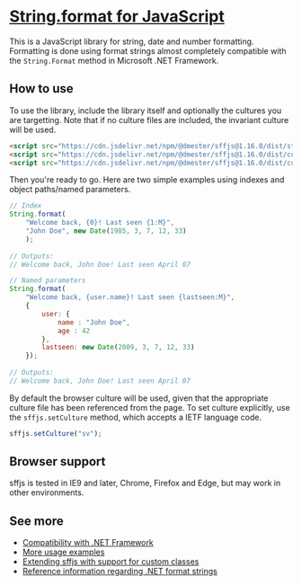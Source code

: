 ﻿
# [String.format for JavaScript](http://mstr.se/sffjs)

This is a JavaScript library for string, date and number formatting. Formatting 
is done using format strings almost completely compatible with the `String.Format` 
method in Microsoft .NET Framework.

## How to use

To use the library, include the library itself and optionally the cultures you 
are targetting. Note that if no culture files are included, the invariant 
culture will be used.

```HTML
<script src="https://cdn.jsdelivr.net/npm/@dmester/sffjs@1.16.0/dist/stringformat.min.js"></script>
<script src="https://cdn.jsdelivr.net/npm/@dmester/sffjs@1.16.0/dist/cultures/stringformat.en.js"></script>
<script src="https://cdn.jsdelivr.net/npm/@dmester/sffjs@1.16.0/dist/cultures/stringformat.sv.js"></script>
```

Then you're ready to go. Here are two simple examples using indexes and object
paths/named parameters.

```JavaScript
// Index
String.format(
    "Welcome back, {0}! Last seen {1:M}", 
    "John Doe", new Date(1985, 3, 7, 12, 33)
    );
    
// Outputs: 
// Welcome back, John Doe! Last seen April 07

// Named parameters
String.format(
    "Welcome back, {user.name}! Last seen {lastseen:M}", 
    { 
        user: {
            name : "John Doe", 
            age : 42
        },
        lastseen: new Date(2009, 3, 7, 12, 33) 
    });
    
// Outputs: 
// Welcome back, John Doe! Last seen April 07
```

By default the browser culture will be used, given that the appropriate culture 
file has been referenced from the page. To set culture explicitly, use the 
`sffjs.setCulture` method, which accepts a IETF language code.

```JavaScript
sffjs.setCulture("sv");
```

## Browser support

sffjs is tested in IE9 and later, Chrome, Firefox and Edge, but may work in
other environments.

## See more

* [Compatibility with .NET Framework](https://github.com/dmester/sffjs/blob/master/docs/Compatiblity%20with%20.NET%20Framework.md)
* [More usage examples](https://github.com/dmester/sffjs/blob/master/docs/Usage%20examples.md)
* [Extending sffjs with support for custom classes](https://github.com/dmester/sffjs/blob/master/docs/Extending%20sffjs.md)
* [Reference information regarding .NET format strings](http://msdn.microsoft.com/en-us/library/system.string.format.aspx)
